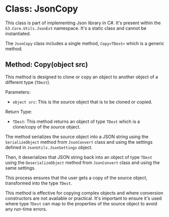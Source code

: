 # Class: JsonCopy

This class is part of implementing Json library in C#. It's present within the `G3.Core.Utils.JsonExt` namespace. It's a static class and cannot be instantiated.

The `JsonCopy` class includes a single method, `Copy<TDest>` which is a generic method. 

## Method: Copy<TDest>(object src)

This method is designed to clone or copy an object to another object of a different type (`TDest`). 

Parameters:
- `object src`: This is the source object that is to be cloned or copied.

Return Type:
- `TDest`: This method returns an object of type `TDest` which is a clone/copy of the source object.

The method serializes the source object into a JSON string using the `SerializeObject` method from `JsonConvert` class and using the settings defined in `JsonUtils.JsonSettings` object. 

Then, it deserializes that JSON string back into an object of type `TDest` using the `DeserializeObject` method from `JsonConvert` class and using the same settings. 

This process ensures that the user gets a copy of the source object, transformed into the type `TDest`. 

This method is effective for copying complex objects and where conversion constructors are not available or practical. It's important to ensure it's used where type `TDest` can map to the properties of the source object to avoid any run-time errors.